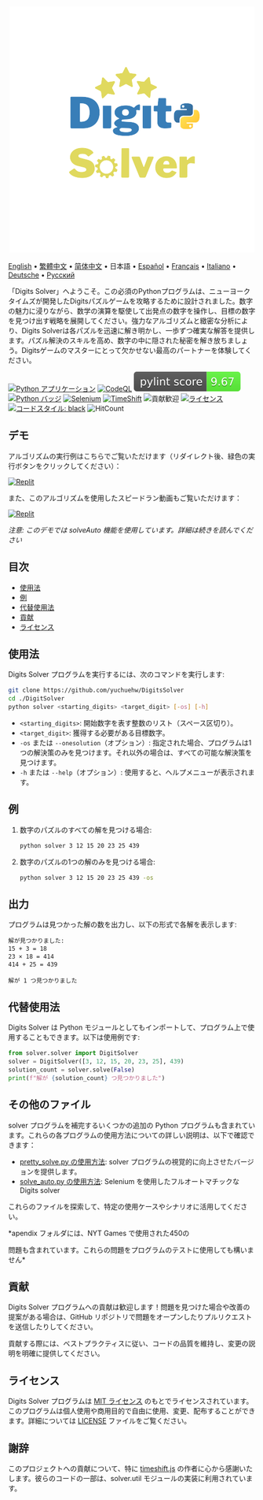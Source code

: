 <p align="center">
    <picture>
      <img 
        src="https://raw.githubusercontent.com/yuchuehw/DigitsSolver/main/new_logo.png" 
        alt="Digits Solver アイコン"
        width="500"
       />
    </picture>
<p>

[English](README.md)
 • [繁體中文](README_zh-TW.md)
 • [简体中文](README_zh-CN.md)
 • 日本語
 • [Español](README_es.md)
 • [Français](README_fr.md)
 • [Italiano](README_it.md)
 • [Deutsche](README_de.md)
 • [Русский](README_ru.md)

「Digits Solver」へようこそ。この必須のPythonプログラムは、ニューヨークタイムズが開発したDigitsパズルゲームを攻略するために設計されました。数字の魅力に浸りながら、数学の演算を駆使して出発点の数字を操作し、目標の数字を見つけ出す戦略を展開してください。強力なアルゴリズムと緻密な分析により、Digits Solverは各パズルを迅速に解き明かし、一歩ずつ確実な解答を提供します。パズル解決のスキルを高め、数字の中に隠された秘密を解き放ちましょう。Digitsゲームのマスターにとって欠かせない最高のパートナーを体験してください。

[![Python アプリケーション](https://github.com/yuchuehw/DigitsSolver/actions/workflows/python-app.yml/badge.svg)](https://github.com/yuchuehw/DigitsSolver/actions/workflows/python-app.yml)
[![CodeQL](https://github.com/yuchuehw/DigitsSolver/actions/workflows/github-code-scanning/codeql/badge.svg)](https://github.com/yuchuehw/DigitsSolver/actions/workflows/github-code-scanning/codeql)
[![PyLint スコア](https://raw.githubusercontent.com/yuchuehw/DigitsSolver/main/pylint_badge.svg)](pylint.out)
<br>
[![Python バッジ](https://img.shields.io/badge/Python-3776AB?style=flat&for-the-badge&logo=python&logoColor=white)](https://www.python.org/)
[![Selenium](https://img.shields.io/badge/Selenium-grey.svg?style=flat&logo=selenium)](https://www.selenium.dev/)
[![TimeShift](https://img.shields.io/badge/TimeShift.js-grey.svg?style=flat&logo=javascript)](https://github.com/plaa/TimeShift-js)
![貢献歓迎](https://img.shields.io/badge/contributions-welcome-brightgreen.svg?style=flat&color=pink)
[![ライセンス](https://img.shields.io/github/license/yuchuehw/DigitsSolver?style=flat&color=yellow)](LICENSE.md)
[![コードスタイル: black](https://img.shields.io/badge/code%20style-black-000000.svg)](https://github.com/psf/black)
![HitCount](https://hits.dwyl.com/yuchuehw/DigitsSolver.svg?style=flat)

## デモ
アルゴリズムの実行例はこちらでご覧いただけます（リダイレクト後、緑色の実行ボタンをクリックしてください）：

[![Replit](https://img.shields.io/badge/デモ-REPL.IT-purple.svg?style=flat&logo=replit)](https://replit.com/@yuchuehw/DigitsSolver)

また、このアルゴリズムを使用したスピードラン動画もご覧いただけます：

[![Replit](https://img.shields.io/badge/デモ-YOUTUBE-purple.svg?style=flat&logo=youtube)](https://www.youtube.com/watch?v=se2OdZnEHHA)

*注意: このデモでは solveAuto 機能を使用しています。詳細は続きを読んでください*
## 目次
- [使用法](#使用法)
- [例](#例)
- [代替使用法](#代替使用法)
- [貢献](#貢献)
- [ライセンス](#ライセンス)


## 使用法

Digits Solver プログラムを実行するには、次のコマンドを実行します:

```bash
git clone https://github.com/yuchuehw/DigitsSolver
cd ./DigitSolver
python solver <starting_digits> <target_digit> [-os] [-h]
```

- `<starting_digits>`: 開始数字を表す整数のリスト（スペース区切り）。
- `<target_digit>`: 獲得する必要がある目標数字。
- `-os` または `--onesolution`（オプション）: 指定された場合、プログラムは1つの解決策のみを見つけます。それ以外の場合は、すべての可能な解決策を見つけます。
- `-h` または `--help`（オプション）: 使用すると、ヘルプメニューが表示されます。

## 例

1. 数字のパズルのすべての解を見つける場合:
   ```bash
   python solver 3 12 15 20 23 25 439
   ```

2. 数字のパズルの1つの解のみを見つける場合:
   ```bash
   python solver 3 12 15 20 23 25 439 -os
   ```

## 出力

プログラムは見つかった解の数を出力し、以下の形式で各解を表示します:

```
解が見つかりました:
15 + 3 = 18
23 × 18 = 414
414 + 25 = 439

解が 1 つ見つかりました
```

## 代替使用法
Digits Solver は Python モジュールとしてもインポートして、プログラム上で使用することもできます。以下は使用例です:

```python
from solver.solver import DigitSolver
solver = DigitSolver([3, 12, 15, 20, 23, 25], 439)
solution_count = solver.solve(False)
print(f"解が {solution_count} つ見つかりました")
```

## その他のファイル

solver プログラムを補完するいくつかの追加の Python プログラムも含まれています。これらの各プログラムの使用方法についての詳しい説明は、以下で確認できます：

- [pretty_solve.py の使用方法](reference/prettySolve.md): solver プログラムの視覚的に向上させたバージョンを提供します。
- [solve_auto.py の使用方法](reference/solveAuto.md): Selenium を使用したフルオートマチックな Digits solver

これらのファイルを探索して、特定の使用ケースやシナリオに活用してください。

*apendix フォルダには、NYT Games で使用された450の

問題も含まれています。これらの問題をプログラムのテストに使用しても構いません*

## 貢献

Digits Solver プログラムへの貢献は歓迎します！問題を見つけた場合や改善の提案がある場合は、GitHub リポジトリで問題をオープンしたりプルリクエストを送信したりしてください。

貢献する際には、ベストプラクティスに従い、コードの品質を維持し、変更の説明を明確に提供してください。

## ライセンス

Digits Solver プログラムは [MIT ライセンス](https://choosealicense.com/licenses/mit/) のもとでライセンスされています。このプログラムは個人使用や商用目的で自由に使用、変更、配布することができます。詳細については [LICENSE](LICENSE.md) ファイルをご覧ください。

## 謝辞

このプロジェクトへの貢献について、特に [timeshift.js](https://github.com/plaa/TimeShift-js) の作者に心から感謝いたします。彼らのコードの一部は、solver.util モジュールの実装に利用されています。
